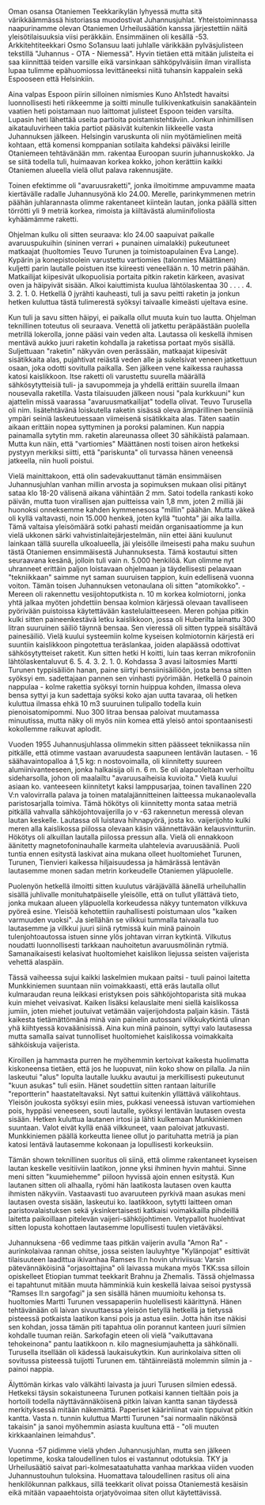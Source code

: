 
Oman osansa Otaniemen Teekkarikylän lyhyessä mutta sitä värikkäämmässä historiassa muodostivat Juhannusjuhlat. 
Yhteistoiminnassa naapurinamme olevan Otaniemen Urheilusäätiön kanssa järjestettiin näitä yleisötilaisuuksia viisi 
peräkkäin. Ensimmäinen oli kesällä -53. Arkkitehtiteekkari Osmo So1ansuu laati juhlalle värikkään pylväsjulisteen 
tekstillä "Juhannus - OTA - Niemessä". Hyvin tietäen että mitään julisteita ei saa kiinnittää teiden varsille eikä varsinkaan 
sähköpylväisiin ilman virallista lupaa tulimme epähuomiossa levittäneeksi niitä tuhansin kappalein sekä Espooseen että 
Helsinkiin.

Aina valpas Espoon piirin silloinen nimismies Kuno Ah1stedt havaitsi luonnollisesti heti rikkeemme ja soitti minulle 
tulikivenkatkuisin sanakääntein vaatien heti poistamaan nuo laittomat julisteet Espoon teiden varsilta. Lupasin heti lähettää 
useita partioita poistamistehtäviin. Jonkun inhimillisen aikatauluvirheen takia partiot pääsivät kuitenkin liikkeelle vasta 
Juhannuksen jälkeen. Helsingin varuskunta oli niin myötämielinen meitä kohtaan, että komensi komppanian sotilaita 
kahdeksi päiväksi leirille Otaniemeen tehtävänään mm. rakentaa Euroopan suurin juhannuskokko. Ja se siitä todella tuli, 
huimaavan korkea kokko, johon kerättiin kaikki Otaniemen alueella vielä ollut palava rakennusjäte.

Toinen efektimme oli "avaruusraketti", jonka ilmoitimme ampuvamme maata kiertävälle radalle Juhannusyönä klo 24.00. 
Merelle, parinkymmenen metrin päähän juhlarannasta olimme rakentaneet kiinteän lautan, jonka päällä sitten törrötti yli 9 
metriä korkea, rimoista ja kiiltävästä alumiinifoliosta kyhäämämme raketti.

Ohjelman kulku oli sitten seuraava: klo 24.00 saapuivat paikalle avaruuspukuihin (sininen verrari + punainen uimalakki) 
pukeutuneet matkaajat (huoltomies Teuvo Turunen ja toimistoapulainen Eva Lange). Kypärin ja konepistoolein varustettu 
vartiomies (talonmies Määttänen) kuljetti parin lautalle poistuen itse kiireesti veneellään n. 10 metrin päähän. Matkailijat 
kiipesivät ulkopuolisia portaita pitkin raketin kärkeen, avasivat oven ja häipyivät sisään. Alkoi kaiuttimista kuulua 
lähtölaskentaa 30 . . . . 4. 3. 2. 1. 0. Hetkellä 0 jyrähti kauheasti, tuli ja savu peitti raketin ja jonkun hetken kuluttua tästä 
tulimerestä syöksyi taivaalle kimeästi ujeltava esine.

Kun tuli ja savu sitten häipyi, ei paikalla ollut muuta kuin tuo lautta. Ohjelman teknillinen toteutus oli seuraava. Venettä oli 
jatkettu peräpäästään puolella metrillä lokerolla, jonne pääsi vain veden alta. Lautassa oli keskellä ihmisen mentävä aukko 
juuri raketin kohdalla ja raketissa portaat myös sisällä. Suljettuaan "raketin" näkyvän oven perässään, matkaajat kiipesivät 
sisätikkaita alas, pujahtivat reiästä veden alle ja sukelsivat veneen jatkettuun osaan, joka odotti sovitulla paikalla. Sen 
jälkeen vene kaikessa rauhassa katosi kaislikkoon. Itse raketti oli varustettu suurella määrällä sähkösytytteisiä tuli- ja 
savupommeja ja yhdellä erittäin suurella ilmaan nousevalla raketilla. Vasta tilaisuuden jälkeen nousi "pala kurkkuuni" kun 
ajattelin missä vaarassa "avaruusmatkailijat" todella olivat. Teuvo Turusella oli nim. lisätehtävänä loiskutella raketin 
sisässä oleva ämpärillinen bensiiniä ympäri seiniä laskeutuessaan viimeisenä sisätikkaita alas. Täten saatiin aikaan erittäin 
nopea syttyminen ja poroksi palaminen. Kun nappia painamalla sytytin mm. raketin alareunassa olleet 30 sähikäistä 
palamaan. Mutta kun näin, että "vartiomies" Määttänen nosti toisen airon hetkeksi pystyyn merkiksi siitti, että "pariskunta" 
oli turvassa hänen veneensä jatkeella, niin huoli poistui.

Vielä mainittakoon, että olin sadevakuuttanut tämän ensimmäisen Juhannusjuhlan vanhan millin arvosta ja sopimuksen 
mukaan olisi pitänyt sataa klo 18-20 välisenä aikana vähintään 2 mm. Satoi todella rankasti koko päivän, mutta tuon 
virallisen ajan puitteissa vain 1,8 mm, joten 2 milliä jäi huonoksi onneksemme kahden kymmenesosa "millin" päähän. 
Mutta väkeä oli kyllä valtavasti, noin 15.000 henkeä, joten kyllä "tuohta" jäi aika lailla. Tämä valtaisa yleisömäärä sotki 
pahasti meidän organisaatiomme ja kun vielä ukkonen särki vahvistinlaitejärjestelmän, niin ettei ääni kuulunut lainkaan 
tällä suurella ulkoalueella, jäi yleisölle ilmeisesti paha maku suuhun tästä Otaniemen ensimmäisestä Juhannuksesta. Tämä 
kostautui sitten seuraavana kesänä, jolloin tuli vain n. 5.000 henkilöä. Kun olimme nyt uhranneet erittäin paljon loistavaan 
ohjelmaan ja täydellisesti pelaavaan "tekniikkaan" saimme nyt saman suuruisen tappion, kuin edellisenä vuonna voiton. 
Tämän toisen Juhannuksen vetonaulana oli sitten "atomikokko". - Mereen oli rakennettu vesijohtoputkista n. 10 m korkea 
kolmiotorni, jonka yhtä jalkaa myöten johdettiin bensaa kolmion kärjessä olevaan tavalliseen pyörivään puistoissa 
käytettävään kastelulaitteeseen. Meren pohjaa pitkin kulki sitten paineenkestävä letku kaislikkoon, jossa oli Huberilta 
lainattu 300 litran suuruinen säiliö täynnä bensaa. Sen vieressä oli sitten typpeä sisältävä painesäiliö. Vielä kuului 
systeemiin kolme kyseisen kolmiotornin kärjestä eri suuntiin kaislikkoon pingotettua teräslankaa, joiden alapäässä 
odottivat sähkösytytteiset raketit. Kun sitten hetki H koitti, luin taas kerran mikrofoniin lähtölaskentaluvut 6. 5. 4. 3. 2. 1. 0. 
Kohdassa 3 avasi laitosmies Martti Turunen typpisäiliön hanan, paine siirtyi bensiinisäiliöön, josta bensa sitten syöksyi em. 
sadettajaan pannen sen vinhasti pyörimään. Hetkellä 0 painoin nappulaa - kolme rakettia syöksyi tornin huippua kohden, 
ilmassa oleva bensa syttyi ja kun sadettaja syöksi koko ajan uutta tavaraa, oli hetken kuluttua ilmassa ehkä 10 m3 suuruinen 
tulipallo todella kuin pienoisatomipommi. Nuo 300 litraa bensaa paloivat muutamassa minuutissa, mutta näky oli myös 
niin komea että yleisö antoi spontaanisesti kokollemme raikuvat aplodit. 

Vuoden 1955 Juhannusjuhlassa olimmekin sitten päässeet tekniikassa niin pitkälle, että otimme vastaan avaruudesta 
saapuneen lentävän lautasen. - 16 säähavaintopalloa á 1,5 kg: n nostovoimalla, oli kiinnitetty suureen alumiinivanteeseen, 
jonka halkaisija oli n. 6 m. Se oli alapuoleltaan verhoiltu sideharsolla, johon oli maalailtu "avaruusaiheisia kuvioita." Vielä 
kuului asiaan ko. vanteeseen kiinnitetyt kaksi lamppusarjaa, toinen tavallinen 220 V:n valovirralla palava ja toinen 
matalajännitteinen laitteessa mukanaolevalla paristosarjalla toimiva. Tämä hökötys oli kiinnitetty monta sataa metriä 
pitkällä vahvalla sähköjohtovaijerilla jo v -63 rakennetun meressä olevan lautan keskelle. Lautassa oli luistava hihnapyörä, 
josta ko. vaijerijohto kulki meren alla kaislikossa piilossa olevaan käsin väännettävään kelausvintturiin. Hökötys oli 
alkuillan lautalla piilossa pressun alla. Vielä oli ennakkoon äänitetty magnetofoninauhalle karmeita ulahtelevia 
avaruusääniä. Puoli tuntia ennen esitystä laskivat aina mukana olleet huoltomiehet Turunen, Turunen, Tienvieri kaikessa 
hiljaisuudessa ja hämärässä lentävän lautasemme monen sadan metrin korkeudelle Otaniemen yläpuolelle. 

Puolenyön hetkellä ilmoitti sitten kuulutus väräjävällä äänellä urheiluhallin sisällä juhlivalle monituhatpäiselle yleisölle, 
että on tullut yllättävä tieto, jonka mukaan alueen yläpuolella korkeudessa näkyy tuntematon vilkkuva pyöreä esine. 
Yleisöä kehotettiin rauhallisesti poistumaan ulos "kaiken varmuuden vuoksi". Ja siellähän se vilkkui tummalla taivaalla tuo 
lautasemme ja vilkkui juuri siinä rytmissä kuin minä painoin tulenjohtoautossa istuen sinne ylös johtavan virran kytkintä. 
Vilkutus noudatti luonnollisesti tarkkaan nauhoitetun avaruusmölinän rytmiä. Samanaikaisesti kelasivat huoltomiehet 
kaislikon liejussa seisten vaijerista vehettä alaspäin. 

Tässä vaiheessa sujui kaikki laskelmien mukaan paitsi - tuuli painoi laitetta Munkkiniemen suuntaan niin voimakkaasti, 
että eräs lautalla ollut kulmaraudan reuna leikkasi eristyksen pois sähköjohtoparista sitä mukaa kuin miehet veivasivat. 
Kaiken lisäksi kelauslaite meni siellä kaislikossa jumiin, joten miehet joutuivat vetämään vaijerijohdosta paljain käsin. 
Tästä kaikesta tietämättömänä minä vain painelin autossani vilkkukytkintä ulinan yhä kiihtyessä kovaäänisissä. Aina kun 
minä painoin, syttyi valo lautasessa mutta samalla saivat tunnolliset huoltomiehet kaislikossa voimakkaita sähköiskuja 
vaijerista.

Kiroillen ja hammasta purren he myöhemmin kertoivat kaikesta huolimatta kiskoneensa tietäen, että jos he luopuvat, niin 
koko show on pilalla. Ja niin laskeutui "alus" lopulta lautalle luukku avautui ja merkillisesti pukeutunut "kuun asukas" tuli 
esiin. Hänet soudettiin sitten rantaan laiturille "reportterin" haastateltavaksi. Nyt sattui kuitenkin yllättävä välikohtaus. 
Yleisön joukosta syöksyi esiin mies, pukkasi veneessä istuvan vartiomiehen pois, hyppäsi veneeseen, souti lautalle, syöksyi 
lentävän lautasen ovesta sisään. Hetken kuluttua lautanen irtosi ja lähti kulkemaan Munkkiniemen suuntaan. Valot eivät 
kyllä enää vilkkuneet, vaan paloivat jatkuvasti. Munkkiniemen päällä korkeutta lienee ollut jo parituhatta metriä ja pian 
katosi lentävä lautasemme kokonaan ja lopullisesti korkeuksiin.

Tämän shown teknillinen suoritus oli siinä, että olimme rakentaneet kyseisen lautan keskelle vesitiiviin laatikon, jonne yksi 
ihminen hyvin mahtui. Sinne meni sitten "kuumiehemme" piiloon hyvissä ajoin ennen esitystä. Kun lautanen sitten oli 
alhaalla, ryömi hän laatikosta lautasen oven kautta ihmisten näkyviin. Vastaavasti tuo avaruuteen pyrkivä maan asukas 
meni lautasen ovesta sisään, laskeutui ko. laatikkoon, sytytti laitteen oman paristovalaistuksen sekä yksinkertaisesti 
katkaisi voimakkailla pihdeillä laitetta paikoillaan pitelevän vaijeri-sähköjohtimen. Vetypallot huolehtivat sitten lopusta 
kohottaen lautasemme lopullisesti tuulen vietäväksi.

Juhannuksena -66 vedimme taas pitkän vaijerin avulla "Amon Ra" -aurinkolaivaa rannan ohitse, jossa seisten lauluyhtye 
"Kylänpojat" esittivät tilaisuuteen laadittua ikivanhaa Ramses II:n hovin uhriviisua: Varsin pätevännäköisinä 
"orjasoittajina" oli laivassa mukana myös TKK:ssa silloin opiskelleet Etiopian tummat teekkarit Brahnu ja Zhemalis. Tässä 
ohjelmassa ei tapahtunut mitään muuta hämminkiä kuin keskellä laivaa seisoi pystyssä "Ramses II:n sargofagi" ja sen 
sisällä hänen muumioitu kehonsa ts. huoltomies Martti Turunen vessapaperiin huolellisesti käärittynä.
Hänen tehtävänään oli laivan sivuuttaessa yleisön tietyllä hetkellä ja tietyssä pisteessä potkaista laatikon kansi pois ja astua 
esiin. Jotta hän itse näkisi sen kohdan, jossa tämän piti tapahtua olin porannut kanteen juuri silmien kohdalle tuuman reiän. 
Sarkofagin eteen oli vielä "vaikuttavana tehokeinona" pantu laatikkoon n. kilo magnesiumjauhetta ja sähkönalli. Turusella 
itsellään oli kädessä laukaisukytkin. Kun aurinkolaiva sitten oli sovitussa pisteessä tuijotti Turunen em. tähtäinreiästä 
molemmin silmin ja - painoi nappia.

Älyttömän kirkas valo välkähti laivasta ja juuri Turusen silmien edessä. Hetkeksi täysin sokaistuneena Turunen potkaisi 
kannen tieltään pois ja hortoili todella näyttävännäköisenä pitkin laivan kantta sanan täydessä merkityksessä mitään 
näkemättä. Paperiset käärinliinat vain tippuivat pitkin kantta. Vasta n. tunnin kuluttua Martti Turunen "sai normaalin 
näkönsä takaisin" ja sanoi myöhemmin asiasta kuultuna että - "oli muuten kirkkaanlainen leimahdus".

Vuonna -57 pidimme vielä yhden Juhannusjuhlan, mutta sen jälkeen lopetimme, koska taloudellinen tulos ei vastannut 
odotuksia. TKY ja Urheilusäätiö saivat pari-kolmesataatuhatta vanhaa markkaa viiden vuoden Juhannustouhun tuloksina. 
Huomattava taloudellinen rasitus oli aina henkilökunnan palkkaus, sillä teekkarit olivat poissa Otaniemestä kesäisin eikä 
mitään vapaaehtoista orjatyövoimaa siten ollut käytettävissä.